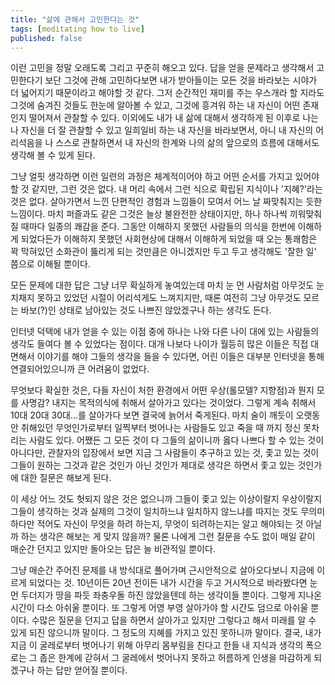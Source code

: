 ```yaml
---
title: "삶에 관해서 고민한다는 것"
tags: [meditating how to live]
published: false
---
```


이런 고민을 정말 오래도록 그리고 꾸준히 해오고 있다. 답을 얻을 문제라고 생각해서 고민한다기 보단 그것에 관해 고민하다보면 내가 받아들이는 모든 것을 바라보는 시야가 더 넓어지기 때문이라고 해야할 것 같다. 그저 순간적인 재미를 주는 우스개라 할 지라도 그것에 숨겨진 것들도 한눈에 알아볼 수 있고, 그것에 흥겨워 하는 내 자신이 어떤 존재인지 떨어져서 관찰할 수 있다. 이외에도 내가 내 삶에 대해서 생각하게 된 이후로 나는 나 자신을 더 잘 관찰할 수 있고 일희일비 하는 내 자신을 바라보면서, 아니 내 자신의 어리석음을 나 스스로 관찰하면서 내 자신의 한계와 나의 삶의 앞으로의 흐름에 대해서도 생각해 볼 수 있게 된다.

그냥 얼핏 생각하면 이런 일련의 과정은 체계적이어야 하고 어떤 순서를 가지고 있어야 할 것 같지만, 그런 것은 없다. 내 머리 속에서 그런 식으로 확립된 지식이나 '지혜?'라는 것은 없다. 살아가면서 느낀 단편적인 경험과 느낌들이 모여서 어느 날 짜맞춰지는 듯한 느낌이다. 마치 퍼즐과도 같은 그것은 늘상 불완전한 상태이지만, 하나 하나씩 끼워맞춰질 때마다 일종의 쾌감을 준다. 그동안 이해하지 못했던 사람들의 의식을 한번에 이해하게 되었다든가 이해하지 못했던 사회현상에 대해서 이해하게 되었을 때 오는 통쾌함은 꽉 막혀있던 소화관이 뚫리게 되는 것만큼은 아니겠지만 두고 두고 생각해도 '잘한 일' 쯤으로 이해될 뿐이다. 

모든 문제에 대한 답은 그냥 너무 확실하게 놓여있는데 마치 눈 먼 사람처럼 아무것도 눈치채지 못하고 있었던 시절이 어리석게도 느껴지지만, 때론 여전히 그냥 아무것도 모르는 바보(?)인 상태로 남아있는 것도 나쁘진 않았겠구나 하는 생각도 든다. 

인터넷 덕택에 내가 얻을 수 있는 이점 중에 하나는 나와 다른 나이 대에 있는 사람들의 생각도 들여다 볼 수 있었다는 점이다. 대개 나보다 나이가 월등히 많은 이들은 직접 대면해서 이야기를 해야 그들의 생각을 들을 수 있다면, 어린 이들은 대부분 인터넷을 통해 연결되어있으니까 큰 어려움이 없었다. 

무엇보다 확실한 것은, 다들 자신이 처한 환경에서 어떤 우상(롤모델? 지향점)과 뭔지 모를 사명감? 내지는 목적의식에 취해서 살아가고 있다는 것이었다. 그렇게 계속 취해서 10대 20대 30대...를 살아가다 보면 결국에 늙어서 죽게된다. 마치 술이 깨듯이 오랫동안 취해있던 무엇인가로부터 일찍부터 벗어나는 사람들도 있고 죽을 때 까지 정신 못차리는 사람도 있다. 어쨌든 그 모든 것이 다 그들의 삶이니까 옳다 나쁘다 할 수 있는 것이 아니다만, 관찰자의 입장에서 보면 지금 그 사람들이 추구하고 있는 것, 좇고 있는 것이 그들이 원하는 그것과 같은 것인가 아닌 것인가 제대로 생각은 하면서 좇고 있는 것인가에 대한 질문은 해보게 된다.

이 세상 어느 것도 헛되지 않은 것은 없으니까 그들이 좇고 있는 이상이랄지 우상이랄지 그들이 생각하는 것과 실제의 그것이 일치하느냐 일치하지 않느냐를 따지는 것도 무의미하다만 적어도 자신이 무엇을 하려 하는지, 무엇이 되려하는지는 알고 해야되는 것 아닐까 하는 생각은 해보는 게 맞지 않을까? 물론 나에게 그런 질문을 수도 없이 매일 같이 매순간 던지고 있지만 돌아오는 답은 늘 비관적일 뿐이다. 

그냥 매순간 주어진 문제를 내 방식대로 풀어가며 근시안적으로 살아오다보니 지금에 이르게 되었다는 것. 10년이든 20년 전이든 내가 시간을 두고 거시적으로 바라봤다면 눈먼 두더지가 땅을 파듯 좌충우돌 하진 않았을텐데 하는 생각이들 뿐이다. 그렇게 지나온 시간이 다소 아쉬울 뿐이다. 또 그렇게 어영 부영 살아가야 할 시간도 덤으로 아쉬울 뿐이다. 수많은 질문을 던지고 답을 하면서 살아가고 있지만 그렇다고 해서 미래를 알 수 있게 되진 않으니까 말이다. 그 정도의 지혜를 가지고 있진 못하니까 말이다. 결국, 내가 지금 이 굴레로부터 벗어나기 위해 아무리 몸부림을 친다고 한들 내 지식과 생각의 폭으로는 그 좁은 한계에 갇혀서 그 굴레에서 벗어나지 못하고 허름하게 인생을 마감하게 되겠구나 하는 답만 얻어질 뿐이다. 